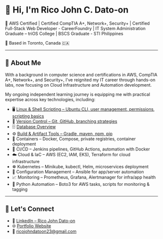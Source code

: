 # 👋 Hi, I'm Rico John C. Dato-on

🎯 AWS Certified | Certified CompTIA A+, Network+, Security+ | Certified Full-Stack Web Developer - CareerFoundry | IT System Administration Graduate – triOS College | BSCS Graduate - STI Philippines

📍 Based in Toronto, Canada 🇨🇦  

---

## 🚀 About Me

With a background in computer science and certifications in AWS, CompTIA A+, Network+, and Security+, I've reignited my IT career through hands-on labs, now focusing on Cloud Infrastructure and Automation development.

My ongoing independent learning journey is equipping me with practical expertise across key technologies, including:

- 🖥️ [Linux & Shell Scripting – Ubuntu CLI, user management, permissions, scripting basics](https://github.com/mirjSolution/Linux-Module)
- 🧠 [Version Control – Git, GitHub, branching strategies](https://github.com/mirjSolution/Git-Module)
- 🗄️ [Database Overview](https://github.com/mirjSolution/Database-Overview-for-DevOps)
- ⚙️ [Build & Artifact Tools – Gradle, maven, npm, pip](https://github.com/mirjSolution/DevOps-Engineer-Responsibilities-in-Build-and-Release-Cycle)
- 🐳 Containers – Docker, Compose, private registries, container deployment
- 🔁 CI/CD – Jenkins pipelines, GitHub Actions, automation with Docker
- ☁️ Cloud & IaC – AWS (EC2, IAM, EKS), Terraform for cloud infrastructure
- ☸️ Kubernetes – Minikube, kubectl, Helm, microservices deployment
- 🧾 Configuration Management – Ansible for app/server automation
- 📈 Monitoring – Prometheus, Grafana, Alertmanager for infra/app health
- 🐍 Python Automation – Boto3 for AWS tasks, scripts for monitoring & tagging
  
---

## 💬 Let's Connect

- 🔗 [LinkedIn – Rico John Dato-on](https://www.linkedin.com/in/rico-john-dato-on)
- 🌐 [Portfolio Website](https://ricodatoon.netlify.app)
- 📧 ricojohndatoon23@gmail.com
